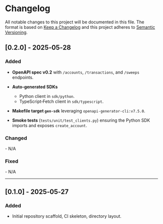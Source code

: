 # Changelog

All notable changes to this project will be documented in this file. The format is based on [Keep a Changelog](https://keepachangelog.com/) and this project adheres to [Semantic Versioning](https://semver.org/).

## \[0.2.0] - 2025‑05‑28

### Added

* **OpenAPI spec v0.2** with `/accounts`, `/transactions`, and `/sweeps` endpoints.
* **Auto‑generated SDKs**

  * Python client in `sdk/python`.
  * TypeScript‐Fetch client in `sdk/typescript`.
* **Makefile target `gen-sdk`** leveraging `openapi-generator-cli:v7.5.0`.
* **Smoke tests** (`tests/unit/test_clients.py`) ensuring the Python SDK imports and exposes `create_account`.

### Changed

- N/A

### Fixed

- N/A

---

## \[0.1.0] - 2025‑05‑27

### Added

* Initial repository scaffold, CI skeleton, directory layout.

